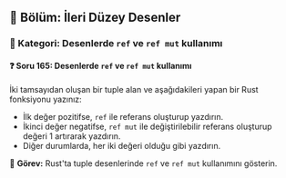 ## 📘 Bölüm: İleri Düzey Desenler  
### 🔹 Kategori: Desenlerde `ref` ve `ref mut` kullanımı  
#### ❓ Soru 165: Desenlerde `ref` ve `ref mut` kullanımı

İki tamsayıdan oluşan bir tuple alan ve aşağıdakileri yapan bir Rust fonksiyonu yazınız:

- İlk değer pozitifse, `ref` ile referans oluşturup yazdırın.
- İkinci değer negatifse, `ref mut` ile değiştirilebilir referans oluşturup değeri 1 artırarak yazdırın.
- Diğer durumlarda, her iki değeri olduğu gibi yazdırın.

🔧 **Görev:** Rust'ta tuple desenlerinde `ref` ve `ref mut` kullanımını gösterin.
